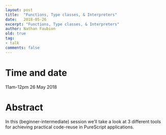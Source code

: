 ```yaml
---
layout: post
title:  "Functions, Type classes, & Interpreters"
date:   2018-05-26
excerpt: "Functions, Type classes, & Interpreters"
author: Nathan Faubion
old: true
tag:
- talk
comments: false
---
```


# Time and date
11am-12pm 26 May 2018

# Abstract

In this (beginner-intermediate) session we’ll take a look at 3 different tools for achieving practical code-reuse in PureScript applications.
